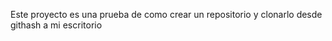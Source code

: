 Este proyecto es una prueba de como crear un repositorio y clonarlo desde githash a mi escritorio 


